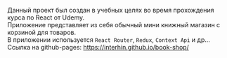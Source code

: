 Данный проект был создан в учебных целях во время прохождения курса по React от Udemy.  
Приложение представляет из себя обычный мини книжный магазин с корзиной для товаров.  
В приложении используется `React Router`, `Redux`, `Context Api` и др...  
Ссылка на github-pages: https://interhin.github.io/book-shop/
